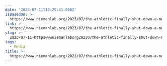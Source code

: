 ```yaml
---
date: '2023-07-11T12:29:41.000Z'
isBasedOn: >-
  https://www.niemanlab.org/2023/07/the-athletic-finally-shut-down-a-newspapers-sports-desk-just-not-the-one-people-expected/
link: >-
  https://www.niemanlab.org/2023/07/the-athletic-finally-shut-down-a-newspapers-sports-desk-just-not-the-one-people-expected/
slug: >-
  2023-07-11-httpswwwniemanlaborg202307the-athletic-finally-shut-down-a-newspapers-sports-desk-just-not-the-one-people-expected
tags:
  - Media
title: >-
  https://www.niemanlab.org/2023/07/the-athletic-finally-shut-down-a-newspapers-sports-desk-just-not-the-one-people-expected/
---
```


